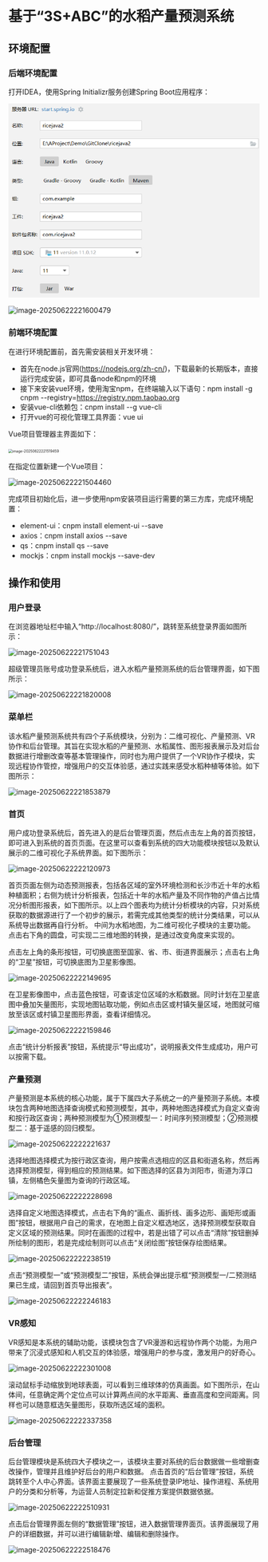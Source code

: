 # 基于“3S+ABC”的水稻产量预测系统

## 环境配置

### 后端环境配置

打开IDEA，使用Spring Initializr服务创建Spring Boot应用程序：

![image-20250622221224844](https://github.com/giserty/rice-yield-prediction/blob/master/images/image-20250622221224844.png)

![image-20250622221600479](https:\\github.com\giserty\rice-yield-prediction\tree\master\images\image-20250622221600479.png)



### 前端环境配置

在进行环境配置前，首先需安装相关开发环境：

* 首先在node.js官网(https://nodejs.org/zh-cn/)，下载最新的长期版本，直接运行完成安装，即可具备node和npm的环境
* 接下来安装vue环境，使用淘宝npm，在终端输入以下语句：npm install -g cnpm --registry=https://registry.npm.taobao.org
* 安装vue-cli依赖包：cnpm install --g vue-cli
* 打开vue的可视化管理工具界面：vue ui



Vue项目管理器主界面如下：

<img src="https:\\github.com\giserty\rice-yield-prediction\tree\master\images\image-20250622221519459.png" alt="image-20250622221519459" style="zoom: 50%;" />



在指定位置新建一个Vue项目：

![image-20250622221504460](https:\\github.com\giserty\rice-yield-prediction\tree\master\images\image-20250622221504460.png)



完成项目初始化后，进一步使用npm安装项目运行需要的第三方库，完成环境配置：

* element-ui：cnpm install element-ui --save
* axios：cnpm install axios --save
* qs：cnpm install qs --save
* mockjs：cnpm install mockjs --save-dev





## 操作和使用

### 用户登录

在浏览器地址栏中输入“http://localhost:8080/”，跳转至系统登录界面如图所示：

![image-20250622221751043](https:\\github.com\giserty\rice-yield-prediction\tree\master\images\image-20250622221751043.png)



超级管理员账号成功登录系统后，进入水稻产量预测系统的后台管理界面，如下图所示：

![image-20250622221820008](https:\\github.com\giserty\rice-yield-prediction\tree\master\images\image-20250622221820008.png)



### 菜单栏

该水稻产量预测系统共有四个子系统模块，分别为：二维可视化、产量预测、VR协作和后台管理。其旨在实现水稻的产量预测、水稻属性、图形报表展示及对后台数据进行增删改查等基本管理操作，同时也为用户提供了一个VR协作子模块，实现远程协作管控，增强用户的交互体验感，通过实践来感受水稻种植等体验。如下图所示：

![image-20250622221853879](https:\\github.com\giserty\rice-yield-prediction\tree\master\images\image-20250622221853879.png)



### 首页

用户成功登录系统后，首先进入的是后台管理页面，然后点击左上角的首页按钮，即可进入到系统的首页页面。在这里可以查看到系统的四大功能模块按钮以及默认展示的二维可视化子系统界面。如下图所示：

![image-20250622222120973](https:\\github.com\giserty\rice-yield-prediction\tree\master\images\image-20250622222120973.png)

首页页面左侧为动态预测报表，包括各区域的室外环境检测和长沙市近十年的水稻种植面积；右侧为统计分析报表，包括近十年的水稻产量及不同作物的产值占比情况分析图形报表，如下图所示。以上四个图表均为统计分析模块的内容，只对系统获取的数据源进行了一个初步的展示，若需完成其他类型的统计分类结果，可以从系统导出数据再自行分析。
中间为水稻地图，为二维可视化子模块的主要功能。点击右下角的圆盘，可实现二三维地图的转换，是通过改变角度来实现的。



点击左上角的条形按钮，可切换底图至国家、省、市、街道界面展示；点击右上角的“卫星”按钮，可切换底图为卫星影像图。

![image-20250622222149695](https:\\github.com\giserty\rice-yield-prediction\tree\master\images\image-20250622222149695.png)



在卫星影像图中，点击蓝色按钮，可查该定位区域的水稻数据。同时计划在卫星底图中叠加矢量图形，实现地图钻取功能，例如点击区或村镇矢量区域，地图就可缩放至该区或村镇卫星图形界面，查看详细情况。

![image-20250622222159846](https:\\github.com\giserty\rice-yield-prediction\tree\master\images\image-20250622222159846.png)



点击“统计分析报表”按钮，系统提示“导出成功”，说明报表文件生成成功，用户可以按需下载。



### 产量预测

产量预测是本系统的核心功能，属于下属四大子系统之一的产量预测子系统。本模块包含两种地图选择查询模式和预测模型，其中，两种地图选择模式为自定义查询和按行政区查询；两种预测模型为①预测模型一：时间序列预测模型；②预测模型二：基于遥感的回归模型。

![image-20250622222221637](https:\\github.com\giserty\rice-yield-prediction\tree\master\images\image-20250622222221637.png)



选择地图选择模式为按行政区查询，用户按需点选相应的区县和街道名称，然后再选择预测模型，得到相应的预测结果。如下图选择的区县为浏阳市，街道为淳口镇，左侧橘色矢量图为查询的行政区域。

![image-20250622222228698](https:\\github.com\giserty\rice-yield-prediction\tree\master\images\image-20250622222228698.png)



选择自定义地图选择模式，点击右下角的“画点、画折线、画多边形、画矩形或画图”按钮，根据用户自己的需求，在地图上自定义框选地区，选择预测模型获取自定义区域的预测结果。同时在画图的过程中，若是出错了可以点击“清除”按钮删掉所绘制的图形，若是完成绘制则可以点击“关闭绘图”按钮保存绘图结果。

![image-20250622222238519](https:\\github.com\giserty\rice-yield-prediction\tree\master\images\image-20250622222238519.png)



点击“预测模型一”或“预测模型二”按钮，系统会弹出提示框“预测模型一/二预测结果已生成，请回到首页导出报表”。

![image-20250622222246183](https:\\github.com\giserty\rice-yield-prediction\tree\master\images\image-20250622222246183.png)



### VR感知

VR感知是本系统的辅助功能，该模块包含了VR漫游和远程协作两个功能，为用户带来了沉浸式感知和人机交互的体验感，增强用户的参与度，激发用户的好奇心。

![image-20250622222301008](https:\\github.com\giserty\rice-yield-prediction\tree\master\images\image-20250622222301008.png)



滚动鼠标手动缩放到地球表面，可以看到三维球体的仿真画面。如下图所示，在山体间，任意确定两个定位点可以计算两点间的水平距离、垂直高度和空间距离。同样也可以随意框选矢量图形，获取所选区域的面积。

<img src="https:\\github.com\giserty\rice-yield-prediction\tree\master\images\image-20250622222337358.png" alt="image-20250622222337358"  />



### 后台管理

后台管理模块是系统四大子模块之一，该模块主要对系统的后台数据做一些增删查改操作，管理并且维护好后台的用户和数据。
点击首页的“后台管理”按钮，系统跳转至个人中心界面。该界面主要展现了一些系统登录IP地址、操作进程、系统用户的分类和分析等，为运营人员制定拉新和促推方案提供数据依据。

![image-20250622222510931](https:\\github.com\giserty\rice-yield-prediction\tree\master\images\image-20250622222510931.png)



点击后台管理界面左侧的“数据管理”按钮，进入数据管理界面页。该界面展现了用户的详细数据，并可以进行编辑新增、编辑和删除操作。

![image-20250622222518476](https:\\github.com\giserty\rice-yield-prediction\tree\master\images\image-20250622222518476.png)

